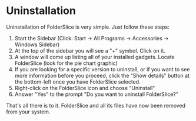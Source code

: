 # Uninstallation #
Uninstallation of FolderSlice is very simple.  Just follow these steps:

  1. Start the Sidebar (Click: Start -> All Programs -> Accessories -> Windows Sidebar)
  1. At the top of the sidebar you will see a "+" symbol.  Click on it.
  1. A window will come up listing all of your installed gadgets.  Locate FolderSlice (look for the pie chart graphic)
  1. If you are looking for a specific version to uninstall, or if you want to see more information before you proceed, click the "Show details" button at the bottom-left once you have FolderSlice selected.
  1. Right-click on the FolderSlice icon and choose "Uninstall"
  1. Answer "Yes" to the prompt "Do you want to uninstall FolderSlice?"

That's all there is to it.  FolderSlice and all its files have now been removed from your system.
